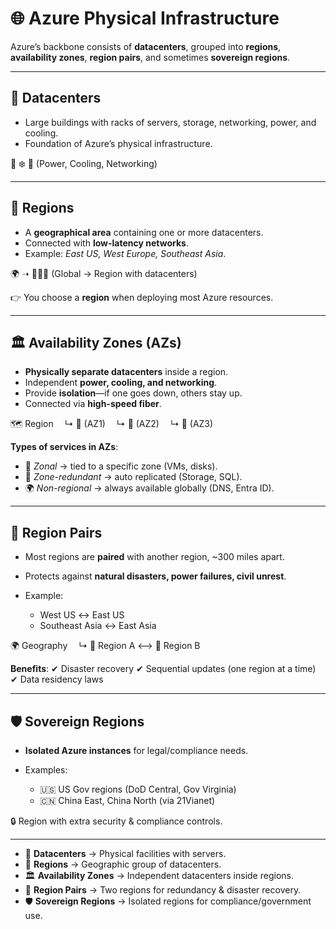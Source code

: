 # 🌐 Azure Physical Infrastructure

Azure’s backbone consists of **datacenters**, grouped into **regions**, **availability zones**, **region pairs**, and sometimes **sovereign regions**.

---

## 🏢 Datacenters

* Large buildings with racks of servers, storage, networking, power, and cooling.
* Foundation of Azure’s physical infrastructure.

🔌 ❄️ 📡
(Power, Cooling, Networking)

---

## 📍 Regions

* A **geographical area** containing one or more datacenters.
* Connected with **low-latency networks**.
* Example: *East US, West Europe, Southeast Asia*.

🌍 ➝ 🏢🏢🏢
(Global → Region with datacenters)

👉 You choose a **region** when deploying most Azure resources.

---

## 🏛 Availability Zones (AZs)

* **Physically separate datacenters** inside a region.
* Independent **power, cooling, and networking**.
* Provide **isolation**—if one goes down, others stay up.
* Connected via **high-speed fiber**.

🗺 Region
 ↳ 🏢 (AZ1)
 ↳ 🏢 (AZ2)
 ↳ 🏢 (AZ3)

**Types of services in AZs**:

* 📌 *Zonal* → tied to a specific zone (VMs, disks).
* 🔄 *Zone-redundant* → auto replicated (Storage, SQL).
* 🌍 *Non-regional* → always available globally (DNS, Entra ID).

---

## 🔁 Region Pairs

* Most regions are **paired** with another region, \~300 miles apart.
* Protects against **natural disasters, power failures, civil unrest**.
* Example:

  * West US ↔ East US
  * Southeast Asia ↔ East Asia

🌍 Geography
 ↳ 📍 Region A ⟷ 📍 Region B

**Benefits**:
✔ Disaster recovery
✔ Sequential updates (one region at a time)
✔ Data residency laws

---

## 🛡 Sovereign Regions

* **Isolated Azure instances** for legal/compliance needs.
* Examples:

  * 🇺🇸 US Gov regions (DoD Central, Gov Virginia)
  * 🇨🇳 China East, China North (via 21Vianet)

🔒 Region with extra security & compliance controls.

---

* 🏢 **Datacenters** → Physical facilities with servers.
* 📍 **Regions** → Geographic group of datacenters.
* 🏛 **Availability Zones** → Independent datacenters inside regions.
* 🔁 **Region Pairs** → Two regions for redundancy & disaster recovery.
* 🛡 **Sovereign Regions** → Isolated regions for compliance/government use.

